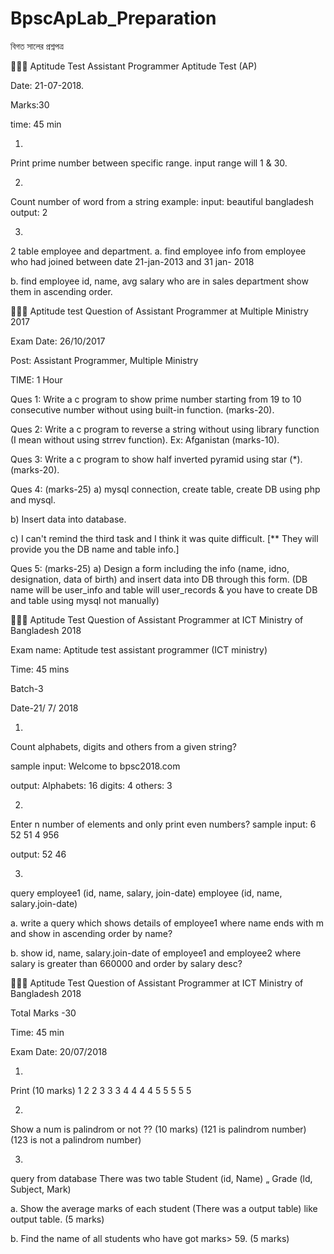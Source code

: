 # BpscApLab_Preparation
বিগত সালের প্রশ্নপত্র

🎯🎯🎯
Aptitude Test Assistant Programmer
Aptitude Test (AP)

Date: 21-07-2018.

Marks:30

time: 45 min

01. 
Print prime number between specific range. input range will 1 & 30.

02. 
Count number of word from a string
example: 
input: beautiful bangladesh 
output: 2

3. 
2 table employee and department.
a. find employee info from employee who had joined between date 21-jan-2013 and 31 jan- 2018

b. find employee id, name, avg salary who are in sales department show them in ascending order.

🎯🎯🎯
Aptitude test Question of Assistant Programmer at Multiple Ministry 2017

Exam Date: 26/10/2017

Post: 
Assistant Programmer, Multiple Ministry

TIME: 1 Hour

Ques 1: 
Write a c program to show prime number starting from 19 to 10 consecutive number without using built-in function. (marks-20).

Ques 2: 
Write a c program to reverse a string
without using library function (I mean without
using strrev function). Ex: Afganistan (marks-10).

Ques 3: 
Write a c program to show half inverted pyramid using star (*). (marks-20).

Ques 4: (marks-25)
a)
mysql connection, create table, create DB using php and mysql.

b)
Insert data into database.

c)
I can't remind the third task and I think it was quite difficult.
[** They will provide you the DB name and table info.]

Ques 5: (marks-25)
a)
Design a form including the info (name, idno, designation, data of birth) and insert data into DB through this form. (DB name will be user_info and table will user_records & you have to create DB and table using mysql not manually)

🎯🎯🎯
Aptitude Test Question of Assistant
Programmer at ICT Ministry of
Bangladesh 2018

Exam name: 
Aptitude test assistant programmer (ICT ministry)

Time: 45 mins

Batch-3

Date-21/ 7/ 2018

01.
Count alphabets, digits and others from a given string?

sample input:
Welcome to bpsc2018.com

output:
Alphabets: 16
digits: 4
others: 3

02.
Enter n number of elements and only print even numbers?
sample input:
6
52 51 4 956

output:
52 46

03. 
query
employee1 (id, name, salary, join-date)
employee (id, name, salary.join-date)

a.
write a query which shows details of employee1
where name ends with m and
show in ascending order by name?

b.
show id, name, salary.join-date of employee1 and employee2 where salary
is greater than 660000 and order by salary desc?

🎯🎯🎯
Aptitude Test Question of Assistant Programmer at ICT Ministry of Bangladesh 2018

Total Marks -30

Time: 45 min

Exam Date: 20/07/2018

01.
Print (10 marks)
1
2 2
3 3 3
4 4 4 4
5 5 5 5 5

02.
Show a num is palindrom or not ?? (10 marks)
(121 is palindrom number)
(123 is not a palindrom number)

03.
query from database
There was two table Student (id, Name)
„ Grade (ld, Subject, Mark)

a.
Show the average marks of each student (There was a output table) like output table. (5 marks)

b.
Find the name of all students who have got marks> 59. (5 marks)
